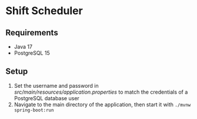 # Shift Scheduler

## Requirements

- Java 17
- PostgreSQL 15

## Setup

1. Set the username and password in *src/main/resources/application.properties* to match the credentials of a PostgreSQL database user
2. Navigate to the main directory of the application, then start it with `./mvnw spring-boot:run`
